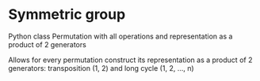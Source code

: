 # Symmetric group
Python class Permutation with all operations and representation as a product of 2 generators

Allows for every permutation construct its representation as a product of 2 generators:
transposition (1, 2) and
long cycle (1, 2, ..., n)
